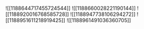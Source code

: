 ![[1188644717455724544]]
![[1188660028221190144]]
![[1188920016768585728]]
![[1188947738106294272]]
![[1188951611218919425]]
![[1188961491036360705]]
